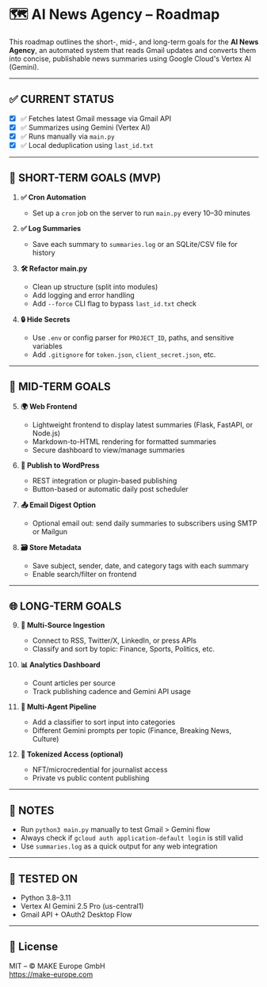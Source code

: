 # 🗺️ AI News Agency – Roadmap

This roadmap outlines the short-, mid-, and long-term goals for the **AI News Agency**, an automated system that reads Gmail updates and converts them into concise, publishable news summaries using Google Cloud's Vertex AI (Gemini).

---

## ✅ CURRENT STATUS

- [x] ✅ Fetches latest Gmail message via Gmail API
- [x] ✅ Summarizes using Gemini (Vertex AI)
- [x] ✅ Runs manually via `main.py`
- [x] ✅ Local deduplication using `last_id.txt`

---

## 🏁 SHORT-TERM GOALS (MVP)

1. **✅ Cron Automation**
   - Set up a `cron` job on the server to run `main.py` every 10–30 minutes

2. **✅ Log Summaries**
   - Save each summary to `summaries.log` or an SQLite/CSV file for history

3. **🛠️ Refactor main.py**
   - Clean up structure (split into modules)
   - Add logging and error handling
   - Add `--force` CLI flag to bypass `last_id.txt` check

4. **🔒 Hide Secrets**
   - Use `.env` or config parser for `PROJECT_ID`, paths, and sensitive variables
   - Add `.gitignore` for `token.json`, `client_secret.json`, etc.

---

## 🚀 MID-TERM GOALS

5. **🌍 Web Frontend**
   - Lightweight frontend to display latest summaries (Flask, FastAPI, or Node.js)
   - Markdown-to-HTML rendering for formatted summaries
   - Secure dashboard to view/manage summaries

6. **📝 Publish to WordPress**
   - REST integration or plugin-based publishing
   - Button-based or automatic daily post scheduler

7. **📤 Email Digest Option**
   - Optional email out: send daily summaries to subscribers using SMTP or Mailgun

8. **🗃️ Store Metadata**
   - Save subject, sender, date, and category tags with each summary
   - Enable search/filter on frontend

---

## 🌐 LONG-TERM GOALS

9. **📡 Multi-Source Ingestion**
   - Connect to RSS, Twitter/X, LinkedIn, or press APIs
   - Classify and sort by topic: Finance, Sports, Politics, etc.

10. **📊 Analytics Dashboard**
    - Count articles per source
    - Track publishing cadence and Gemini API usage

11. **🤖 Multi-Agent Pipeline**
    - Add a classifier to sort input into categories
    - Different Gemini prompts per topic (Finance, Breaking News, Culture)

12. **🔗 Tokenized Access (optional)**
    - NFT/microcredential for journalist access
    - Private vs public content publishing

---

## 📌 NOTES

- Run `python3 main.py` manually to test Gmail > Gemini flow
- Always check if `gcloud auth application-default login` is still valid
- Use `summaries.log` as a quick output for any web integration

---

## 🧪 TESTED ON

- Python 3.8–3.11
- Vertex AI Gemini 2.5 Pro (us-central1)
- Gmail API + OAuth2 Desktop Flow

---

## 📄 License

MIT – © MAKE Europe GmbH  
https://make-europe.com
